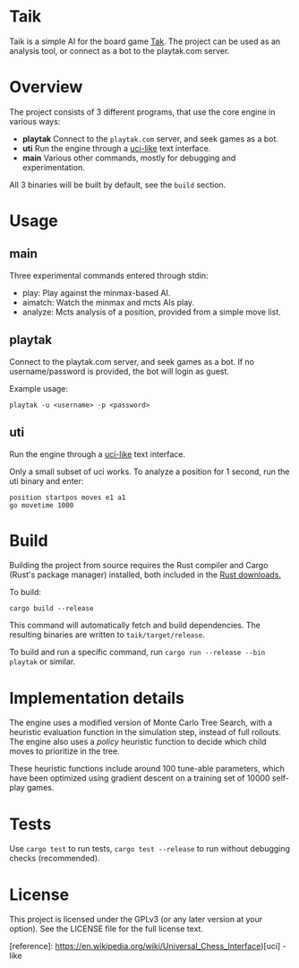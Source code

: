 # Taik

Taik is a simple AI for the board game [Tak](https://en.wikipedia.org/wiki/Tak_(game)). The project can be used as an analysis tool, or connect as a bot to the playtak.com server. 

# Overview

The project consists of 3 different programs, that use the core engine in various ways:
 
 * **playtak** Connect to the `playtak.com` server, and seek games as a bot.
 * **uti** Run the engine through a [uci-like](https://en.wikipedia.org/wiki/Universal_Chess_Interface) text interface.
 * **main** Various other commands, mostly for debugging and experimentation.
 
 All 3 binaries will be built by default, see the `build` section. 

# Usage

## main

Three experimental commands entered through stdin:

* play: Play against the minmax-based AI.
* aimatch: Watch the minmax and mcts AIs play.
* analyze: Mcts analysis of a position, provided from a simple move list.

## playtak


Connect to the playtak.com server, and seek games as a bot. If no username/password is provided, the bot will login as guest. 

Example usage: 
````
playtak -u <username> -p <password>
````

## uti 

Run the engine through a [uci-like](https://en.wikipedia.org/wiki/Universal_Chess_Interface) text interface.

Only a small subset of uci works. To analyze a position for 1 second, run the uti binary and enter:

````
position startpos moves e1 a1
go movetime 1000
````

# Build

Building the project from source requires the Rust compiler and Cargo (Rust's package manager) installed, both included in the [Rust downloads.](https://www.rust-lang.org/tools/install)

To build:
```
cargo build --release
```


This command will automatically fetch and build dependencies. The resulting binaries are written to `taik/target/release`.

To build and run a specific command, run `cargo run --release --bin playtak` or similar.

# Implementation details 

The engine uses a modified version of Monte Carlo Tree Search, with a heuristic evaluation function in the simulation step, instead of full rollouts. The engine also uses a *policy* heuristic function to decide which child moves to prioritize in the tree.

These heuristic functions include around 100 tune-able parameters, which have been optimized using gradient descent on a training set of 10000 self-play games.

# Tests

Use `cargo test` to run tests, `cargo test --release` to run without debugging checks (recommended).

# License

This project is licensed under the GPLv3 (or any later version at your option). See the LICENSE file for the full license text.


[reference]: https://en.wikipedia.org/wiki/Universal_Chess_Interface)[uci] -like